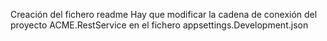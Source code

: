 Creación del fichero readme
Hay que modificar la cadena de conexión del proyecto ACME.RestService en el fichero appsettings.Development.json

